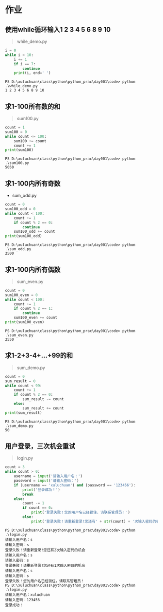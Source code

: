 # 作业

## 使用while循环输入1 2 3 4 5 6 8 9 10

>while_demo.py

```python
i = 0
while i < 10:
    i += 1
    if i == 7:
        continue
    print(i, end=' ')
```

```
PS D:\xuluchuan\class\python\python_prac\day001\code> python .\while_demo.py
1 2 3 4 5 6 8 9 10
```

## 求1-100所有数的和

>sum100.py

```python
count = 1
sum100 = 0
while count <= 100:
    sum100 += count
    count += 1
print(sum100)
```

```
PS D:\xuluchuan\class\python\python_prac\day001\code> python .\sum100.py
5050
```

## 求1-100内所有奇数

- sum_odd.py

```python
count = 0
sum100_odd = 0
while count < 100:
    count += 1
    if count % 2 == 0:
        continue
    sum100_odd += count
print(sum100_odd)
```

```
PS D:\xuluchuan\class\python\python_prac\day001\code> python .\sum_odd.py
2500
```

## 求1-100内所有偶数

>sum_even.py

```python
count = 0
sum100_even = 0
while count < 100:
    count += 1
    if count % 2 == 1:
        continue
    sum100_even += count
print(sum100_even)
```


```
PS D:\xuluchuan\class\python\python_prac\day001\code> python .\sum_even.py
2550
```

## 求1-2+3-4+...+99的和

>sum_demo.py

```python
count = 0
sum_result = 0
while count < 99:
    count += 1
    if count % 2 == 0:
        sum_result -= count
    else:
        sum_result += count
print(sum_result)
```

```
PS D:\xuluchuan\class\python\python_prac\day001\code> python .\sum_demo.py
50
```

## 用户登录，三次机会重试

>login.py

```python
count = 3
while count > 0:
    username = input('请输入用户名：')
    password = input('请输入密码：')
    if (username == 'xuluchuan') and (password == '123456'):
        print('登录成功！')
        break
    else:
        count -= 1
        if count == 0:
            print('登录失败！您的用户名已经锁住，请联系管理员！')
        else:
            print('登录失败！请重新登录!您还有' + str(count) + '次输入密码的机会')
```

```
PS D:\xuluchuan\class\python\python_prac\day001\code> python .\login.py
请输入用户名：s
请输入密码：s
登录失败！请重新登录!您还有2次输入密码的机会
请输入用户名：s
请输入密码：s
登录失败！请重新登录!您还有1次输入密码的机会
请输入用户名：s
请输入密码：s
登录失败！您的用户名已经锁住，请联系管理员！
PS D:\xuluchuan\class\python\python_prac\day001\code> python .\login.py
请输入用户名：xuluchuan
请输入密码：123456
登录成功！
```